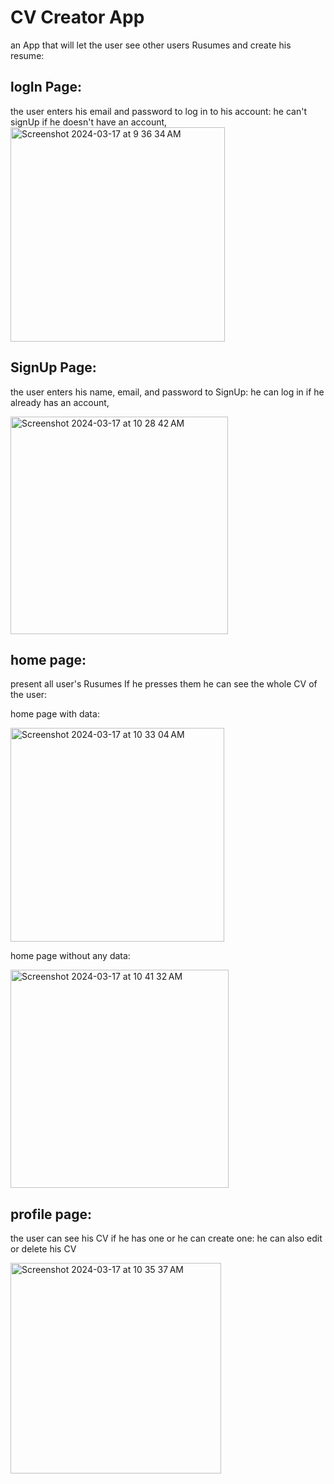 # CV Creator App

an App that will let the user see other users Rusumes and create his resume:

## logIn Page:
the user enters his email and password to log in to his account:
he can't signUp if he doesn't have an account,
<img width="343" alt="Screenshot 2024-03-17 at 9 36 34 AM" src="https://github.com/shaimaathu/Project-7/assets/155615972/cfa12f69-5d81-4b59-ad30-0cff0662fa61">

## SignUp Page:
the user enters his name, email, and password to SignUp:
he can log in if he already has an account,

<img width="348" alt="Screenshot 2024-03-17 at 10 28 42 AM" src="https://github.com/shaimaathu/Project-7/assets/155615972/20f96171-8297-422f-8fa3-02b8b7754a87">


## home page:
present all user's Rusumes If he presses them he can see the whole CV of the user:

home page with data:

<img width="342" alt="Screenshot 2024-03-17 at 10 33 04 AM" src="https://github.com/shaimaathu/Project-7/assets/155615972/b4bf028b-6c67-45ea-ab94-3a0acc58717c">

home page without any data:

<img width="349" alt="Screenshot 2024-03-17 at 10 41 32 AM" src="https://github.com/shaimaathu/Project-7/assets/155615972/f18eedf2-fda2-4d90-9878-4000bd191276">

## profile page:
the user can see his CV if he has one or he can create one:
he can also edit or delete his CV

<img width="337" alt="Screenshot 2024-03-17 at 10 35 37 AM" src="https://github.com/shaimaathu/Project-7/assets/155615972/c427e226-e6f7-4962-9e02-1f9c25878eb7">




